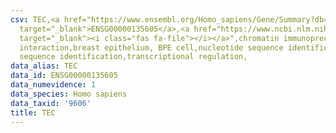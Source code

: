 ```yaml
---
csv: TEC,<a href="https://www.ensembl.org/Homo_sapiens/Gene/Summary?db=core;g=ENSG00000135605"
  target="_blank">ENSG00000135605</a>,<a href="https://www.ncbi.nlm.nih.gov/pubmed/22863008"
  target="_blank"><i class="fas fa-file"></i></a>",chromatin immunoprecipitation assay,direct
  interaction,breast epithelium, BPE cell,nucleotide sequence identification,nucleotide
  sequence identification,transcriptional regulation,
data_alias: TEC
data_id: ENSG00000135605
data_numevidence: 1
data_species: Homo sapiens
data_taxid: '9606'
title: TEC
---
```

